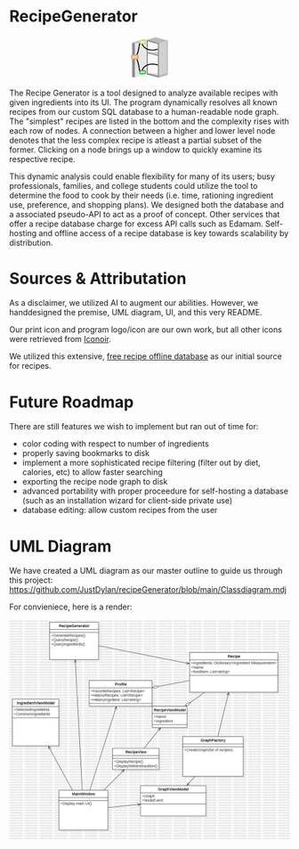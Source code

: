 # RecipeGenerator

<p align="center">
  <img width="15%" src="https://github.com/JustDylan/recipeGenerator/blob/main/CougHacksApp/Icons/logo512.png" alttext="Recipe Generator Logo: An abstract, open fridge/cabinet with nodes just outside the door with connections originating from inside the container. The nodes are connected to a common node closer to the right. The upper node is yellow, the lower is green. The right node, being an interpretation of a more complex recipe is red.">
</p>

The Recipe Generator is a tool designed to analyze available recipes with given ingredients into its UI. The program dynamically resolves all known recipes from our custom SQL database to a human-readable node graph. The "simplest" recipes are listed in the bottom and the complexity rises with each row of nodes. A connection between a higher and lower level node denotes that the less complex recipe is atleast a partial subset of the former. Clicking on a node brings up a window to quickly examine its respective recipe.

This dynamic analysis could enable flexibility for many of its users; busy professionals, families, and college students could utilize the tool to determine the food to cook by their needs (i.e. time, rationing ingredient use, preference, and shopping plans). We designed both the database and a associated pseudo-API to act as a proof of concept. Other services that offer a recipe database charge for excess API calls such as Edamam. Self-hosting and offline access of a recipe database is key towards scalability by distribution.

# Sources & Attributation

As a disclaimer, we utilized AI to augment our abilities. However, we handdesigned the premise, UML diagram, UI, and this very README. 

Our print icon and program logo/icon are our own work, but all other icons were retrieved from [Iconoir](https://iconoir.com/).

We utilized this extensive, [free recipe offline database](https://recipenlg.cs.put.poznan.pl/dataset) as our initial source for recipes.

# Future Roadmap
There are still features we wish to implement but ran out of time for:
- color coding with respect to number of ingredients
- properly saving bookmarks to disk
- implement a more sophisticated recipe filtering (filter out by diet, calories, etc) to allow faster searching
- exporting the recipe node graph to disk
- advanced portability with proper proceedure for self-hosting a database (such as an installation wizard for client-side private use)
- database editing: allow custom recipes from the user 

# UML Diagram
We have created a UML diagram as our master outline to guide us through this project: https://github.com/JustDylan/recipeGenerator/blob/main/Classdiagram.mdj

For convieniece, here is a render:

![UML Diagram as a jpg image](https://github.com/JustDylan/recipeGenerator/blob/main/ClassDiagram.jpg)
